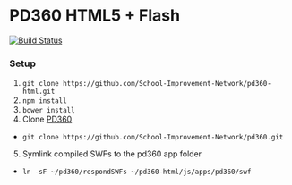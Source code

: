 # PD360 HTML5 + Flash

[![Build Status](https://magnum.travis-ci.com/School-Improvement-Network/pd360-html.svg?token=3bGtp5fzpJFR5LXXN31c&branch=dev)](https://magnum.travis-ci.com/School-Improvement-Network/pd360-html)

### Setup
1. `git clone https://github.com/School-Improvement-Network/pd360-html.git`
2. `npm install`
3. `bower install`
4. Clone [PD360](https://github.com/School-Improvement-Network/pd360.git)
  * `git clone https://github.com/School-Improvement-Network/pd360.git`
5. Symlink compiled SWFs to the pd360 app folder
  * `ln -sF ~/pd360/respondSWFs ~/pd360-html/js/apps/pd360/swf`
